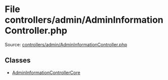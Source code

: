 File controllers/admin/AdminInformationController.php
=========

Source: [controllers/admin/AdminInformationController.php](https://github.com/PrestaShop/PrestaShop/blob/1.5.4.1/controllers/admin/AdminInformationController.php)


Classes
-------

* [AdminInformationControllerCore](class.AdminInformationControllerCore.md)

